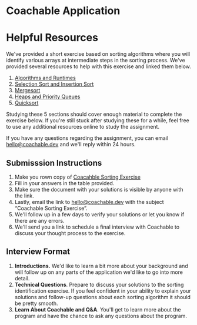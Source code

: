 # Coachable Application

# Helpful Resources
We've provided a short exercise based on sorting algorithms where you will identify various arrays at intermediate steps in the sorting process. We've provided several resources to help with this exercise and linked them below.

1. [Algorithms and Runtimes](/1_algorithms_runtime)
2. [Selection Sort and Insertion Sort](/2_elementary_sorts)
3. [Mergesort](/3_mergesort/)
4. [Heaps and Priority Queues](/4_priority_queues/)
5. [Quicksort](/5_quicksort/)

Studying these 5 sections should cover enough material to complete the exercise below. If you're still stuck after studying these for a while, feel free to use any additional resources online to study the assignment.

If you have any questions regarding the assignment, you can email hello@coachable.dev and we'll reply within 24 hours.

## Submisssion Instructions 
1. Make you rown copy of [Coacahble Sorting Exercise](https://docs.google.com/document/d/1QomETPFW-I4rdbWpdGQvFONvQ8F9wFK6xhNErgohPkM/edit)
2. Fill in your answers in the table provided. 
3. Make sure the document with your solutions is visible by anyone with the link.
4. Lastly, email the link to hello@coachable.dev with the subject “Coachable Sorting Exercise”. 
5. We'll follow up in a few days to verify your solutions or let you know if there are any errors.
6. We'll send you a link to schedule a final interview with Coachable to discuss your thought process to the exercise.

## Interview Format

1. __Introductions.__ We'd like to learn a bit more about your background and will follow up on any parts of the application we'd like to go into more detail.
2. __Technical Questions__. Prepare to discuss your solutions to the sorting identification exercise. If you feel confident in your ability to explain your solutions and follow-up questions about each sorting algorithm it should be pretty smooth. 
3. __Learn About Coachable and Q&A__. You'll get to learn more about the program and have the chance to ask any questions about the program.

